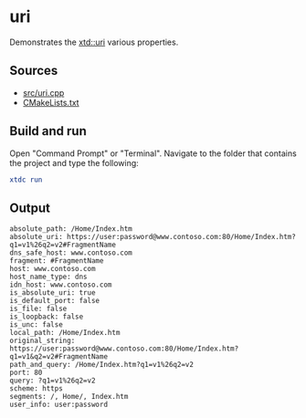 # uri

Demonstrates the [xtd::uri](https://gammasoft71.github.io/xtd/reference_guides/latest/classxtd_1_1uri.html) various properties.

## Sources

* [src/uri.cpp](src/uri.cpp)
* [CMakeLists.txt](CMakeLists.txt)

## Build and run

Open "Command Prompt" or "Terminal". Navigate to the folder that contains the project and type the following:

```cmake
xtdc run
```

## Output

```
absolute_path: /Home/Index.htm
absolute_uri: https://user:password@www.contoso.com:80/Home/Index.htm?q1=v1%26q2=v2#FragmentName
dns_safe_host: www.contoso.com
fragment: #FragmentName
host: www.contoso.com
host_name_type: dns
idn_host: www.contoso.com
is_absolute_uri: true
is_default_port: false
is_file: false
is_loopback: false
is_unc: false
local_path: /Home/Index.htm
original_string: https://user:password@www.contoso.com:80/Home/Index.htm?q1=v1&q2=v2#FragmentName
path_and_query: /Home/Index.htm?q1=v1%26q2=v2
port: 80
query: ?q1=v1%26q2=v2
scheme: https
segments: /, Home/, Index.htm
user_info: user:password
```
